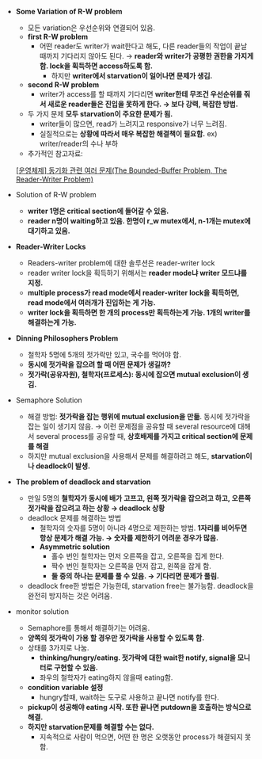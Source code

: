 - **Some Variation of R-W problem**
    - 모든 variation은 우선순위와 연결되어 있음.
    - **first R-W problem**
        - 어떤 reader도 writer가 wait한다고 해도, 다른 reader들의 작업이 끝날 때까지 기다리지 않아도 된다. → **reader와 writer가 공평한 권한을 가지게 함. lock을 획득하면 access하도록 함.**
            - 하지만 **writer에서 starvation이 일어나면 문제가 생김.**
    - **second R-W problem**
        - writer가 access를 할 때까지 기다리면 **writer한테 무조건 우선순위를 줘서 새로운 reader들은 진입을 못하게 한다. → 보다 강력, 복잡한 방법.**
    - 두 가지 문제 **모두 starvation이 주요한 문제가 됨.**
        - writer들이 많으면, read가 느려지고 responsive가 너무 느려짐.
        - 실질적으로는 **상황에 따라서 매우 복잡한 해결책이 필요함.** ex) writer/reader의 수나 부하
    - 추가적인 참고자료:
    
    [[운영체제] 동기화 관련 여러 문제(The Bounded-Buffer Problem, The Reader-Writer Problem)](https://wookkingkim.tistory.com/entry/%EC%9A%B4%EC%98%81%EC%B2%B4%EC%A0%9C-%EB%8F%99%EA%B8%B0%ED%99%94-%EA%B4%80%EB%A0%A8-%EC%97%AC%EB%9F%AC-%EB%AC%B8%EC%A0%9CThe-Bounded-Buffer-Problem-The-Reader-Writer-Problem#recentComments)
    
- Solution of  R-W problem
    - **writer 1명은 critical section에 들어갈 수 있음.**
    - **reader n명이 waiting하고 있음. 한명이 r_w mutex에서, n-1개는 mutex에 대기하고 있음.**
- **Reader-Writer Locks**
    - Readers-writer problem에 대한 솔루션은 reader-writer lock
    - reader writer lock을 획득하기 위해서는 **reader mode냐 writer 모드냐를 지정.**
    - **multiple process가 read mode에서 reader-writer lock을 획득하면, read mode에서 여러개가 진입하는 게 가능.**
    - **writer lock을 획득하면 한 개의 process만 획득하는게 가능. 1개의 writer를 해결하는게 가능.**

- **Dinning Philosophers Problem**
    - 철학자 5명에 5개의 젓가락만 있고, 국수를 먹어야 함.
    - **동시에 젓가락을 잡으려 할 때 어떤 문제가 생길까?**
    - **젓가락(공유자원), 철학자(프로세스): 동시에 잡으면 mutual exclusion이 생김.**
- Semaphore Solution
    - 해결 방법: **젓가락을 잡는 행위에 mutual exclusion을 만듦**. 동시에 젓가락을 잡는 일이 생기지 않음. → 이런 문제점을 공유할 때 several resource에 대해서 several process를 공유할 때, **상호배제를 가지고 critical section에 문제를 해결**
    - 하지만 mutual exclusion을 사용해서 문제를 해결하려고 해도, **starvation이나 deadlock이 발생.**
    
- **The problem of deadlock and starvation**
    - 만일 5명의 **철학자가 동시에 배가 고프고, 왼쪽 젓가락을 잡으려고 하고, 오른쪽 젓가락을 잡으려고 하는 상황 → deadlock 상황**
    - deadlock 문제를 해결하는 방법
        - 철학자의 숫자를 5명이 아니라 4명으로 제한하는 방법. **1자리를 비어두면 항상 문제가 해결 가능. → 숫자를 제한하기 어려운 경우가 많음.**
        - **Asymmetric solution**
            - 홀수 번인 철학자는 먼저 오른쪽을 잡고, 오른쪽을 집게 한다.
            - 짝수 번인 철학자는 오른쪽을 먼저 잡고, 왼쪽을 잡게 함.
            - **둘 중의 하나는 문제를 풀 수 있음. → 기다리면 문제가 풀림.**
    - deadlock free한 방법은 가능한데, starvation free는 불가능함. deadlock을 완전히 방지하는 것은 어려움.
- monitor solution
    - Semaphore를 통해서 해결하기는 어려움.
    - **양쪽의 젓가락이 가용 할 경우만 젓가락을 사용할 수 있도록 함.**
    - 상태를 3가지로 나눔.
        - **thinking/hungry/eating. 젓가락에 대한 wait한 notify, signal을 모니터로 구현할 수 있음.**
        - 좌우의 철학자가 eating하지 않을때 eating함.
    - **condition variable 설정**
        - hungry할때, wait하는 도구로 사용하고 끝나면 notify를 한다.
    - **pickup이 성공해야 eating 시작. 또한 끝나면 putdown을 호출하는 방식으로 해결.**
    - **하지만 starvation문제를 해결할 수는 없다.**
        - 지속적으로 사람이 먹으면, 어떤 한 명은 오랫동안 process가 해결되지 못함.